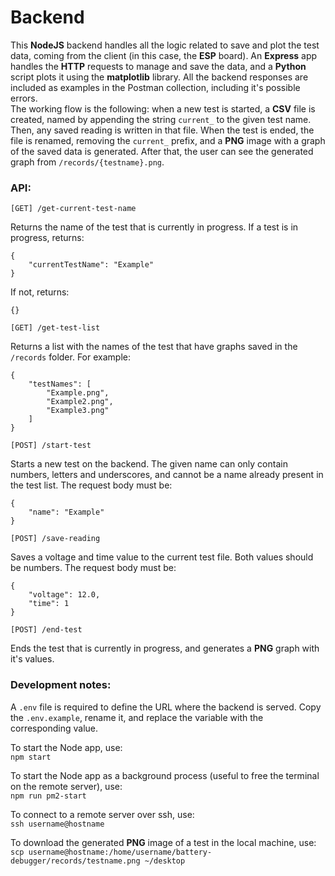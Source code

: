 # Backend
This **NodeJS** backend handles all the logic related to save and plot the test data, coming from the client (in this case, the **ESP** board). An **Express** app handles the **HTTP** requests to manage and save the data, and a **Python** script plots it using the **matplotlib** library. All the backend responses are included as examples in the Postman collection, including it's possible errors.  
The working flow is the following: when a new test is started, a **CSV** file is created, named by appending the string `current_` to the given test name. Then, any saved reading is written in that file. When the test is ended, the file is renamed, removing the `current_` prefix, and a **PNG** image with a graph of the saved data is generated. After that, the user can see the generated graph from `/records/{testname}.png`.

### API:

`[GET] /get-current-test-name`  

Returns the name of the test that is currently in progress.
If a test is in progress, returns:
```
{
    "currentTestName": "Example"
}
```
If not, returns:
```
{}
```

`[GET] /get-test-list`  

Returns a list with the names of the test that have graphs saved in the `/records` folder. For example:
```
{
    "testNames": [
        "Example.png",
        "Example2.png",
        "Example3.png"
    ]
}
```  

`[POST] /start-test`  

Starts a new test on the backend. The given name can only contain numbers, letters and underscores, and cannot be a name already present in the test list. The request body must be:
```
{
    "name": "Example"
}
```  

`[POST] /save-reading`  

Saves a voltage and time value to the current test file. Both values should be numbers. The request body must be:
```
{
    "voltage": 12.0,
    "time": 1
}
```

`[POST] /end-test`  

Ends the test that is currently in progress, and generates a **PNG** graph with it's values.  

### Development notes:
A `.env` file is required to define the URL where the backend is served. Copy the `.env.example`, rename it, and replace the variable with the corresponding value.  

To start the Node app, use:  
`npm start`

To start the Node app as a background process (useful to free the terminal on the remote server), use:  
`npm run pm2-start`

To connect to a remote server over ssh, use:  
`ssh username@hostname`

To download the generated **PNG** image of a test in the local machine, use:  
`scp username@hostname:/home/username/battery-debugger/records/testname.png ~/desktop`
